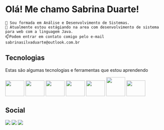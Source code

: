 # Olá! Me chamo Sabrina Duarte!

  
   
    🌱 Sou formada em Análise e Desenvolvimento de Sistemas.
    🔭 Atualmente estou estágiando na area com desenvolvimento de sistema para web com a linguagem Java.
    📫Podem entrar em contato comigo pelo e-mail sabrinasilvaduarte@outlook.com.br



  
 ## Tecnologias

Estas são algumas tecnologias e ferramentas que estou aprendendo

<img src="https://cdn.jsdelivr.net/gh/devicons/devicon/icons/git/git-plain.svg" width="60" height="50"/> <img src="https://cdn.jsdelivr.net/gh/devicons/devicon/icons/github/github-original-wordmark.svg" width="60" height="50"/>
<img src="https://cdn.jsdelivr.net/gh/devicons/devicon/icons/html5/html5-original-wordmark.svg" width="60" height="50"/>
<img src="https://cdn.jsdelivr.net/gh/devicons/devicon/icons/angularjs/angularjs-original.svg" width="60" height="50"/>
<img src="https://cdn.jsdelivr.net/gh/devicons/devicon/icons/spring/spring-original.svg" width="60" height="50"/>
<img src="https://cdn.jsdelivr.net/gh/devicons/devicon/icons/mysql/mysql-original-wordmark.svg" width="60" height="60"/> 
<img src="https://cdn.jsdelivr.net/gh/devicons/devicon/icons/java/java-original-wordmark.svg" width="60" height="50"/>


## Social
<div>
<a href="https://instagram.com/sasilvaduarte" target="_blank"><img src="https://img.shields.io/badge/-Instagram-%23E4405F?style=for-the-badge&logo=instagram&logoColor=white" target="_blank"></a>
<a href="https://www.linkedin.com/in/sabsduarte" target="_blank"><img src="https://img.shields.io/badge/-LinkedIn-%230077B5?style=for-the-badge&logo=linkedin&logoColor=white" target="_blank"></a> 
<a href="https://api.whatsapp.com/send?phone=5531990676226"><img src="https://img.shields.io/badge/WhatsApp-25D366?style=for-the-badge&amp;logo=whatsapp&amp;logoColor=white" style="max-width: 100%;"></a> 
</div>



<!--
**saduarte/saduarte** is a ✨ _special_ ✨ repository because its `README.md` (this file) appears on your GitHub profile.

Here are some ideas to get you started:

- 🔭 I’m currently working on ...
- 🌱 I’m currently learning ...
- 👯 I’m looking to collaborate on ...
- 🤔 I’m looking for help with ...
- 💬 Ask me about ...
- 📫 How to reach me: ...
- 😄 Pronouns: ...
- ⚡ Fun fact: ...
-->
